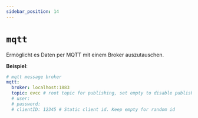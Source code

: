 ```yaml
---
sidebar_position: 14
---
```


# `mqtt`

Ermöglicht es Daten per MQTT mit einem Broker auszutauschen.

**Beispiel**:

```yaml
# mqtt message broker
mqtt:
  broker: localhost:1883
  topic: evcc # root topic for publishing, set empty to disable publishing
  # user:
  # password:
  # clientID: 12345 # Static client id. Keep empty for random id
```
